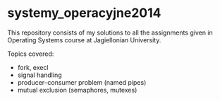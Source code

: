 # systemy_operacyjne2014
This repository consists of my solutions to all the assignments given in Operating Systems course at Jagiellonian University.

Topics covered: 
* fork, execl
* signal handling
* producer–consumer problem (named pipes)
* mutual exclusion (semaphores, mutexes)
